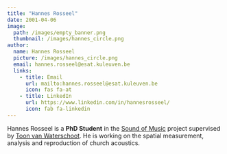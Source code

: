 ```yaml
---
title: "Hannes Rosseel"
date: 2001-04-06
image: 
  path: /images/empty_banner.png
  thumbnail: /images/hannes_circle.png
author:
  name: Hannes Rosseel
  picture: /images/hannes_circle.png
  email: hannes.rosseel@esat.kuleuven.be
  links:
    - title: Email
      url: mailto:hannes.rosseel@esat.kuleuven.be
      icon: fas fa-at    
    - title: LinkedIn
      url: https://www.linkedin.com/in/hannesrosseel/
      icon: fab fa-linkedin
---
```


Hannes Rosseel is a **PhD Student** in the [Sound of Music](projects/som/) project supervised by [Toon van Waterschoot](toon_vanwaterschoot). He is working on the spatial measurement, analysis and reproduction of church acoustics.
